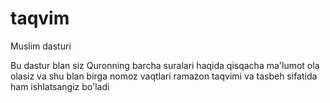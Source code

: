 # taqvim

Muslim dasturi

Bu dastur blan siz Quronning barcha suralari haqida qisqacha ma'lumot ola olasiz va shu blan birga nomoz vaqtlari ramazon taqvimi va tasbeh sifatida ham ishlatsangiz bo'ladi
